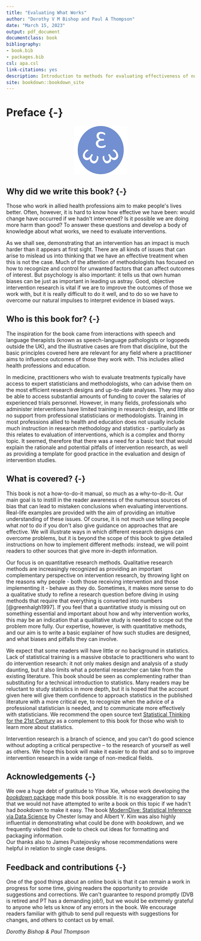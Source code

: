 ```yaml
--- 
title: "Evaluating What Works"
author: "Dorothy V M Bishop and Paul A Thompson"
date: "March 15, 2023"
output: pdf_document
documentclass: book
bibliography:
- book.bib
- packages.bib
csl: apa.csl
link-citations: yes
description: Introduction to methods for evaluating effectiveness of non-medical interventions
site: bookdown::bookdown_site
---
```




# Preface {-}
<!---- for include_image you need bookdownplus package. This was problematic so I now have the include_graphics version-->


<!---- Useful information on bibtext formatting from Zotero is here: https://retorque.re/zotero-better-bibtex/citing/ -->
<center>
<img src="images/logo_alone_new.png" width="143" />
</center>




## Why did we write this book? {-}

Those who work in allied health professions aim to make people's lives better. Often, however, it is hard to know how effective we have been: would change have occurred if we hadn't intervened? Is it possible we are doing more harm than good? To answer these questions and develop a body of knowledge about what works, we need to evaluate interventions.  

As we shall see, demonstrating that an intervention has an impact is much harder than it appears at first sight. There are all kinds of issues that can arise to mislead us into thinking that we have an effective treatment when this is not the case. Much of the attention of methodologists has focused on how to recognize and control for unwanted factors that can affect outcomes of interest. But psychology is also important: it tells us that own human biases can be just as important in leading us astray. Good, objective intervention research is vital if we are to improve the outcomes of those we work with, but it is really difficult to do it well, and to do so we have to overcome our natural impulses to interpret evidence in biased ways.

## Who is this book for? {-}

The inspiration for the book came from interactions with speech and language therapists (known as speech-language pathologists or logopeds outside the UK), and the illustrative cases are from that discipline, but the basic principles covered here are relevant for any field where a practitioner aims to influence outcomes of those they work with. This includes allied health professions and education.  

In medicine, practitioners who wish to evaluate treatments typically have access to expert statisticians and methodologists, who can advise them on the most efficient research designs and up-to-date analyses. They may also be able to access substantial amounts of funding to cover the salaries of experienced trials personnel. However, in many fields, professionals who administer interventions have limited training in research design, and little or no support from professional statisticians or methodologists. Training in most professions allied to health and education does not usually include much instruction in research methodology and statistics - particularly as this relates to evaluation of interventions, which is a complex and thorny topic. It seemed, therefore that there was a need for a basic text that would explain the rationale and potential pitfalls of intervention research, as well as providing a template for good practice in the evaluation and design of intervention studies. 

## What is covered? {-}

This book is not a how-to-do-it manual, so much as a why-to-do-it. Our main goal is to instill in the reader awareness of the numerous sources of bias that can lead to mistaken conclusions when evaluating interventions. Real-life examples are provided with the aim of providing an intuitive understanding of these issues. Of course, it is not much use telling people what _not_ to do if you don't also give guidance on approaches that are effective. We will illustrate ways in which different research designs can overcome problems, but it is beyond the scope of this book to give detailed instructions on how to implement different methods: instead, we will point readers to other sources that give more in-depth information. 

Our focus is on quantitative research methods. Qualitative research methods are increasingly recognized as providing an important complementary perspective on intervention research, by throwing light on the reasons why people - both those receiving intervention and those implementing it - behave as they do. Sometimes, it makes more sense to do a qualitative study to refine a research question before diving in using methods that require that everything is converted into numbers [@greenhalgh1997]. If you feel that a quantitative study is missing out on something essential and important about how and why intervention works, this may be an indication that a qualitative study is needed to scope out the problem more fully. Our expertise, however, is with quantitative methods, and our aim is to write a basic explainer of how such studies are designed, and what biases and pitfalls they can involve. 

We expect that some readers will have little or no background in statistics. Lack of statistical training is a massive obstacle to practitioners who want to do intervention research: it not only makes design and analysis of a study daunting, but it also limits what a potential researcher can take from the existing literature. This book should be seen as complementing rather than substituting for a technical introduction to statistics. Many readers may be reluctant to study statistics in more depth, but it is hoped that the account given here will give them confidence to approach statistics in the published literature with a more critical eye, to recognize when the advice of a professional statistician is needed, and to communicate more effectively with statisticians. We recommend the open source text [Statistical Thinking for the 21st Century](https://github.com/statsthinking21/statsthinking21) as a complement to this book for those who wish to learn more about statistics.  

Intervention research is a branch of science, and you can't do good science without adopting a critical perspective – to the research of yourself as well as others. We hope this book will make it easier to do that and so to improve intervention research in a wide range of non-medical fields. 

## Acknowledgements {-}
We owe a huge debt of gratitude to Yihue Xie, whose work developing the [_bookdown_ package](https://bookdown.org/) made this book possible. It is no exaggeration to say that we would not have attempted to write a book on this topic if we hadn't had _bookdown_ to make it easy. The book [ModernDive: Statistical Inference via Data Science](https://moderndive.com/) by Chester Ismay and Albert Y. Kim was also highly influential in demonstrating what could be done with _bookdown_, and we frequently visited their code to check out ideas for formatting and packaging information.  
Our thanks also to James Pustejovsky whose recommendations were helpful in relation to single case designs. 

## Feedback and contributions {-}
One of the good things about an online book is that it can remain a work in progress for some time, giving readers the opportunity to provide suggestions and corrections. We can't guarantee to respond promptly (DVB is retired and PT has a demanding job!), but we would be extremely grateful to anyone who lets us know of any errors in the book. We encourage readers familiar with github to send pull requests with suggestions for changes, and others to contact us by email. 




_Dorothy Bishop \& Paul Thompson_
